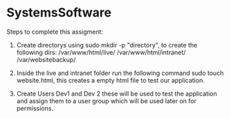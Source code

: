 # SystemsSoftware
Steps to complete this assigment:

1. Create directorys using sudo mkdir -p "directory", to create the following dirs:
/var/www/html/live/
/var/www/html/intranet/
/var/websitebackup/

2. Inside the live and intranet folder run the following command sudo touch website.html, this creates a empty html file to test our application.

3. Create Users Dev1 and Dev 2 these will be used to test the application and assign them to a user group which will be used later on for permissions.
